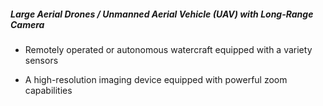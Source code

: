 ##### **Large Aerial Drones / Unmanned Aerial Vehicle (UAV) with Long-Range Camera**

- Remotely operated or autonomous watercraft equipped with a variety sensors

- A high-resolution imaging device equipped with powerful zoom capabilities

